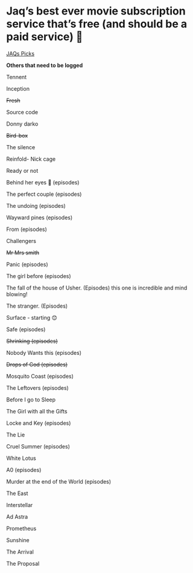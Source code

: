 # Jaq’s best ever movie subscription service that’s free (and should be a paid service) 🥰

[JAQs Picks](Jaq%E2%80%99s%20best%20ever%20movie%20subscription%20service%20that%E2%80%99s%20%20125b55f785038094bf27f3fcbb482e28/JAQs%20Picks%20e41bb3f5833941b2b23ca7de60112810.csv)

**Others that need to be logged** 

Tennent

Inception

~~Fresh~~

Source code

Donny darko

~~Bird-box~~

The silence

Reinfold- Nick cage

Ready or not

Behind her eyes 👀 (episodes)

The perfect couple (episodes)

The undoing (episodes)

Wayward pines (episodes)

From (episodes)

Challengers

~~Mr Mrs smith~~

Panic (episodes)

The girl before (episodes)

The fall of the house of Usher. (Episodes) this one is incredible and mind blowing!

The stranger. (Episodes)

Surface - starting 😊

Safe (episodes)

~~Shrinking (episodes)~~

Nobody Wants this (episodes)

~~Drops of God (episodes)~~

Mosquito Coast (episodes)

The Leftovers (episodes)

Before I go to Sleep

The Girl with all the Gifts

Locke and Key (episodes)

The Lie

Cruel Summer (episodes)

White Lotus

A0 (episodes)

Murder at the end of the World (episodes)

The East

Interstellar

Ad Astra

Prometheus

Sunshine

The Arrival

The Proposal